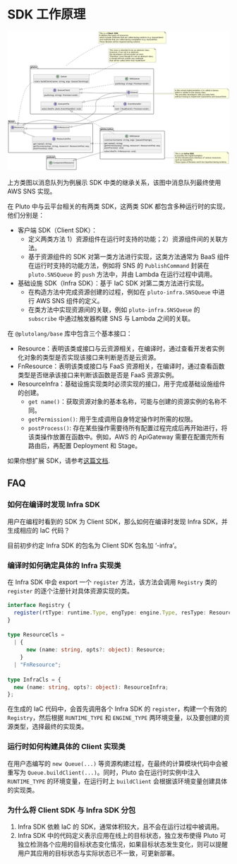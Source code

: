 # SDK 工作原理

![resource class diagram](../../../assets/resource-class-diagram.png)

上方类图以消息队列为例展示 SDK 中类的继承关系，该图中消息队列最终使用 AWS SNS 实现。

在 Pluto 中与云平台相关的有两类 SDK，这两类 SDK 都包含多种运行时的实现，他们分别是：

- 客户端 SDK（Client SDK）：
  - 定义两类方法 1）资源组件在运行时支持的功能；2）资源组件间的关联方法。
  - 基于资源组件的 SDK 对第一类方法进行实现，这类方法通常为 BaaS 组件在运行时支持的功能方法，例如将 SNS 的 `PublishCommand` 封装在 `pluto.SNSQueue` 的 `push` 方法中，并由 Lambda 在运行过程中调用。
- 基础设施 SDK（Infra SDK）：基于 IaC SDK 对第二类方法进行实现。
  - 在构造方法中完成资源创建的过程，例如在 `pluto-infra.SNSQueue` 中进行 AWS SNS 组件的定义。
  - 在类方法中实现资源间的关联，例如 `pluto-infra.SNSQueue` 的 `subscribe` 中通过触发器构建 SNS 与 Lambda 之间的关联。

在 `@plutolang/base` 库中包含三个基本接口：

- Resource：表明该类或接口与云资源相关，在编译时，通过查看开发者实例化对象的类型是否实现该接口来判断是否是云资源。
- FnResource：表明该类或接口与 FaaS 资源相关，在编译时，通过查看函数类型是否继承该接口来判断该函数是否是 FaaS 资源实例。
- ResourceInfra：基础设施实现类时必须实现的接口，用于完成基础设施组件的创建。
  - `get name()`：获取资源对象的基本名称，可能与创建的资源实例的名称不同。
  - `getPermission()`: 用于生成调用自身特定操作时所需的权限。
  - `postProcess()`: 存在某些操作需要待所有配置过程完成后再开始进行，将该类操作放置在函数中。例如，AWS 的 ApiGateway 需要在配置完所有路由后，再配置 Deployment 和 Stage。

如果你想扩展 SDK，请参考[这篇文档](../../dev_guide/extend-sdk_zh.md).

## FAQ

### 如何在编译时发现 Infra SDK

用户在编程时看到的 SDK 为 Client SDK，那么如何在编译时发现 Infra SDK，并生成相应的 IaC 代码？

目前初步约定 Infra SDK 的包名为 Client SDK 包名加 ‘-infra’。

### 编译时如何确定具体的 Infra 实现类

在 Infra SDK 中会 export 一个 `register` 方法，该方法会调用 `Registry` 类的 `register` 的逐个注册针对具体资源实现的类。

```typescript
interface Registry {
  register(rtType: runtime.Type, engType: engine.Type, resType: ResourceCls, cls: InfraCls): void;
}

type ResourceCls =
  | {
      new (name: string, opts?: object): Resource;
    }
  | "FnResource";

type InfraCls = {
  new (name: string, opts?: object): ResourceInfra;
};
```

在生成的 IaC 代码中，会首先调用各个 Infra SDK 的 `register`，构建一个有效的 `Registry`，然后根据 `RUNTIME_TYPE` 和 `ENGINE_TYPE` 两环境变量，以及要创建的资源类型，选择最终的实现类。

### 运行时如何构建具体的 Client 实现类

在用户态编写的 `new Queue(...)` 等资源构建过程，在最终的计算模块代码中会被重写为 `Queue.buildClient(...)`。同时，Pluto 会在运行时实例中注入 `RUNTIME_TYPE` 的环境变量，在运行时上 `buildClient` 会根据该环境变量创建具体的实现类。

### 为什么将 Client SDK 与 Infra SDK 分包

1. Infra SDK 依赖 IaC 的 SDK，通常体积较大，且不会在运行过程中被调用。
2. Infra SDK 中的代码定义表示应用在线上的目标状态，独立发布使得 Pluto 可独立检测各个应用的目标状态变化情况，如果目标状态发生变化，则可以提醒用户其应用的目标状态与实际状态已不一致，可更新部署。
